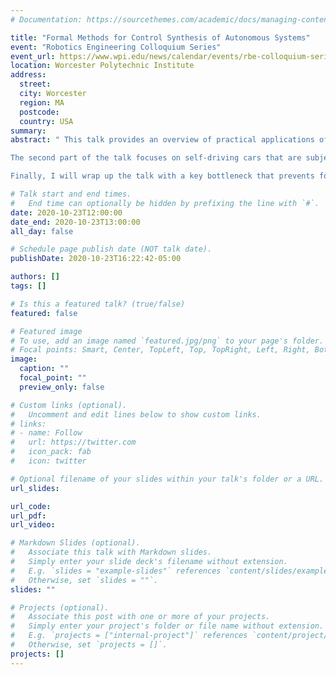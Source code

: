 ```yaml
---
# Documentation: https://sourcethemes.com/academic/docs/managing-content/

title: "Formal Methods for Control Synthesis of Autonomous Systems"
event: "Robotics Engineering Colloquium Series"
event_url: https://www.wpi.edu/news/calendar/events/rbe-colloquium-series-dr-tichakorn-nok-wongpiromsarn-formal-methods-control
location: Worcester Polytechnic Institute
address:
  street:
  city: Worcester
  region: MA
  postcode:
  country: USA
summary:
abstract: " This talk provides an overview of practical applications of formal methods in the design of autonomous systems that are subject to complex rules. First, I will discuss the key assumptions and guarantees of different controller synthesis techniques for systems that are subject to temporal logic specifications, including closed system synthesis, probabilistic synthesis, and reactive synthesis.

The second part of the talk focuses on self-driving cars that are subject to potentially conflicting rules, i.e., there are situations where the rules cannot be simultaneously satisfied. In order to handle such situations, I will introduce the concept of prioritized safety specifications and a class of temporal logic formulas that is sufficiently expressive to describe many traffic rules. Then, I will present an efficient, incremental sampling-based algorithm to compute a trajectory that minimizes the amount of rule violation. By avoiding the conversion of specifications into finite automata, the algorithm allows temporal logic specifications to be handled with the same computational complexity as traditional motion planning algorithms such as RRT* and RRG.

Finally, I will wrap up the talk with a key bottleneck that prevents formal methods from realizing their full potential in the autonomous system domain---the (un)availability of formal specifications, which is a common, fundamental assumption all the temporal logic synthesis techniques rely on. I will discuss our early effort to partially address this problem and the remaining challenges."

# Talk start and end times.
#   End time can optionally be hidden by prefixing the line with `#`.
date: 2020-10-23T12:00:00
date_end: 2020-10-23T13:00:00
all_day: false

# Schedule page publish date (NOT talk date).
publishDate: 2020-10-23T16:22:42-05:00

authors: []
tags: []

# Is this a featured talk? (true/false)
featured: false

# Featured image
# To use, add an image named `featured.jpg/png` to your page's folder.
# Focal points: Smart, Center, TopLeft, Top, TopRight, Left, Right, BottomLeft, Bottom, BottomRight.
image:
  caption: ""
  focal_point: ""
  preview_only: false

# Custom links (optional).
#   Uncomment and edit lines below to show custom links.
# links:
# - name: Follow
#   url: https://twitter.com
#   icon_pack: fab
#   icon: twitter

# Optional filename of your slides within your talk's folder or a URL.
url_slides:

url_code:
url_pdf:
url_video:

# Markdown Slides (optional).
#   Associate this talk with Markdown slides.
#   Simply enter your slide deck's filename without extension.
#   E.g. `slides = "example-slides"` references `content/slides/example-slides.md`.
#   Otherwise, set `slides = ""`.
slides: ""

# Projects (optional).
#   Associate this post with one or more of your projects.
#   Simply enter your project's folder or file name without extension.
#   E.g. `projects = ["internal-project"]` references `content/project/deep-learning/index.md`.
#   Otherwise, set `projects = []`.
projects: []
---
```

